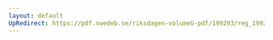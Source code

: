 ```yaml
---
layout: default
UpRedirect: https://pdf.swedeb.se/riksdagen-volumeG-pdf/199293/reg_199293/reg_199293_0069.pdf
---
```

